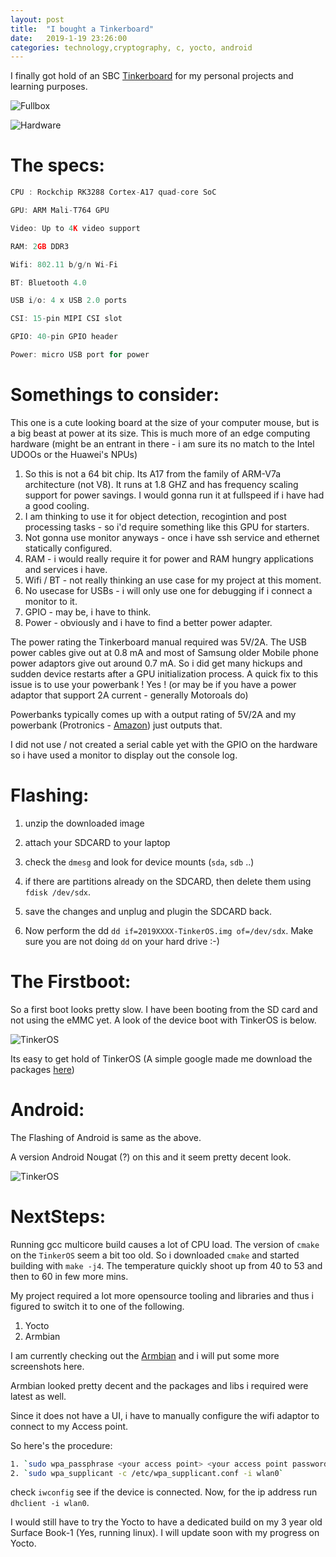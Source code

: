 ```yaml
---
layout: post
title:  "I bought a Tinkerboard"
date:   2019-1-19 23:26:00
categories: technology,cryptography, c, yocto, android
---
```


I finally got hold of an SBC [Tinkerboard](https://www.amazon.in/Asus-Tinker-90MB0QY1-M0UAY0-Socket-Motherboard/dp/B06VSBVQWS/ref=sr_1_1?keywords=tinker+board&qid=1579266011&sr=8-1) for my personal projects and learning purposes.

![Fullbox](https://raw.githubusercontent.com/DevNaga/devnaga.github.io/master/_posts/IMG-2730.JPG)

![Hardware](https://raw.githubusercontent.com/DevNaga/devnaga.github.io/master/_posts/IMG-2731.JPG)


The specs:
==========


```c
CPU : Rockchip RK3288 Cortex-A17 quad-core SoC

GPU: ARM Mali-T764 GPU

Video: Up to 4K video support

RAM: 2GB DDR3

Wifi: 802.11 b/g/n Wi-Fi

BT: Bluetooth 4.0

USB i/o: 4 x USB 2.0 ports

CSI: 15-pin MIPI CSI slot

GPIO: 40-pin GPIO header

Power: micro USB port for power
```


Somethings to consider:
========================

This one is a cute looking board at the size of your computer mouse, but is a big beast at power at its size. This is much more of an edge computing hardware (might be an entrant in there - i am sure its no match to the Intel UDOOs or the Huawei's NPUs) 

1. So this is not a 64 bit chip. Its A17 from the family of ARM-V7a architecture (not V8). It runs at 1.8 GHZ and has frequency scaling support for power savings. I would gonna run it at fullspeed if i have had a good cooling.
2. I am thinking to use it for object detection, recogintion and post processing tasks - so i'd require something like this GPU for starters.
3. Not gonna use monitor anyways - once i have ssh service and ethernet statically configured.
4. RAM - i would really require it for power and RAM hungry applications and services i have.
5. Wifi / BT - not really thinking an use case for my project at this moment.
6. No usecase for USBs - i will only use one for debugging if i connect a monitor to it.
7. GPIO - may be, i have to think.
8. Power - obviously and i have to find a better power adapter.


The power rating the Tinkerboard manual required was 5V/2A. The USB power cables give out at 0.8 mA and most of Samsung older Mobile phone power adaptors give out around 0.7 mA. So i did get many hickups and sudden device restarts after a GPU initialization process.
A quick fix to this issue is to use your powerbank ! Yes ! (or may be if you have a power adaptor that support 2A current - generally Motoroals do)

Powerbanks typically comes up with a output rating of 5V/2A and my powerbank (Protronics - [Amazon](https://www.amazon.in/Portronics-POR-289-5000mAH-Lithium-Polymer/dp/B07PGYFLTQ/ref=sr_1_3?keywords=portronics+power&qid=1579265953&sr=8-3)) just outputs that.

I did not use / not created a serial cable yet with the GPIO on the hardware so i have used a monitor to display out the console log.

Flashing:
==========

1. unzip the downloaded image

2. attach your SDCARD to your laptop 

3. check the `dmesg` and look for device mounts (`sda`, `sdb` ..)

4. if there are partitions already on the SDCARD, then delete them using `fdisk /dev/sdx`.

5. save the changes and unplug and plugin the SDCARD back.

6. Now perform the dd `dd if=2019XXXX-TinkerOS.img of=/dev/sdx`. Make sure you are not doing `dd` on your hard drive :-)


The Firstboot:
===============

So a first boot looks pretty slow. I have been booting from the SD card and not using the eMMC yet. A look of the device boot with TinkerOS is below.

![TinkerOS](https://raw.githubusercontent.com/DevNaga/devnaga.github.io/master/_posts/IMG-2738.JPG)

Its easy to get hold of TinkerOS (A simple google made me download the packages [here](https://www.asus.com/uk/Single-Board-Computer/Tinker-Board/HelpDesk_Download/))


Android:
=========

The Flashing of Android is same as the above. 

A version Android Nougat (?) on this and it seem pretty decent look.

![TinkerOS](https://raw.githubusercontent.com/DevNaga/devnaga.github.io/master/_posts/IMG-2733.JPG)

NextSteps:
==========

Running gcc multicore build causes a lot of CPU load. The version of `cmake` on the `TinkerOS` seem a bit too old. So i downloaded `cmake` and started building with `make -j4`. The temperature quickly shoot up from 40 to 53 and then to 60 in few more mins. 

My project required a lot more opensource tooling and libraries and thus i figured to switch it to one of the following.

1. Yocto
2. Armbian

I am currently checking out the [Armbian](https://www.armbian.com/tinkerboard/) and i will put some more screenshots here.

Armbian looked pretty decent and the packages and libs i required were latest as well.

Since it does not have a UI, i have to manually configure the wifi adaptor to connect to my Access point.

So here's the procedure:

```bash
1. `sudo wpa_passphrase <your access point> <your access point password> | sudo tee /etc/wpa_supplicant.conf`
2. `sudo wpa_supplicant -c /etc/wpa_supplicant.conf -i wlan0`
```

check `iwconfig` see if the device is connected. Now, for the ip address run `dhclient -i wlan0`.


I would still have to try the Yocto to have a dedicated build on my 3 year old Surface Book-1 (Yes, running linux). I will update soon with my progress on Yocto.
